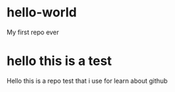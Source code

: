 # hello-world
My first repo ever

hello this is a test
=======

Hello this is a repo test that i use for learn about github
